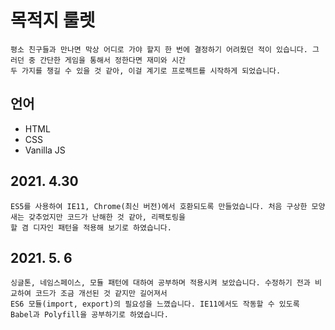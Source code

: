 # 목적지 룰렛
	평소 친구들과 만나면 막상 어디로 가야 할지 한 번에 결정하기 어려웠던 적이 있습니다. 그러던 중 간단한 게임을 통해서 정한다면 재미와 시간 
	두 가지를 챙길 수 있을 것 같아, 이걸 계기로 프로젝트를 시작하게 되었습니다.
## 언어
+ HTML
+ CSS
+ Vanilla JS
## 2021. 4.30
    ES5를 사용하여 IE11, Chrome(최신 버전)에서 호환되도록 만들었습니다. 처음 구상한 모양새는 갖추었지만 코드가 난해한 것 같아, 리팩토링을 
	할 겸 디자인 패턴을 적용해 보기로 하였습니다.
## 2021. 5. 6
    싱글톤, 네임스페이스, 모듈 패턴에 대하여 공부하며 적용시켜 보았습니다. 수정하기 전과 비교하여 코드가 조금 개선된 것 같지만 길어져서
	ES6 모듈(import, export)의 필요성을 느꼈습니다. IE11에서도 작동할 수 있도록 Babel과 Polyfill을 공부하기로 하였습니다.
